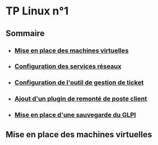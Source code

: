 # TP Linux n°1

## Sommaire

- ### [Mise en place des machines virtuelles]()
- ### [Configuration des services réseaux]()
- ### [Configuration de l'outil de gestion de ticket]()
- ### [Ajout d'un plugin de remonté de poste client]()
- ### [Mise en place d'une sauvegarde du GLPI]()

## Mise en place des machines virtuelles

